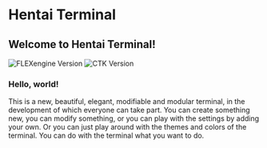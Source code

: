 # Hentai Terminal
## Welcome to Hentai Terminal!

![FLEXengine Version](https://img.shields.io/badge/FLEXengine-8.1.314-brightgreen) ![CTK Version](https://img.shields.io/badge/CTK-1.3.207-brightgreen)

### Hello, world!

This is a new, beautiful, elegant, modifiable and modular terminal, in the development of which everyone can take part. You can create something new, you can modify something, or you can play with the settings by adding your own. Or you can just play around with the themes and colors of the terminal. You can do with the terminal what you want to do.
